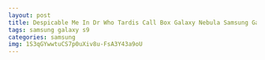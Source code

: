 ```yaml
---
layout: post
title: Despicable Me In Dr Who Tardis Call Box Galaxy Nebula Samsung Galaxy S9 Case
tags: samsung galaxy s9
categories: samsung
img: 1S3qGYwwtuCS7p0uXiv8u-FsA3Y43a9oU
---
```

